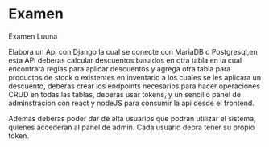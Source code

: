 # Examen
Examen Luuna


Elabora un Api con Django la cual se conecte con MariaDB o Postgresql,en esta API deberas calcular descuentos basados en otra tabla en la cual encontrara reglas para aplicar descuentos y agrega otra tabla para productos de stock o existentes en inventario a los cuales se les aplicara un descuento, deberas crear los endpoints necesarios para hacer operaciones CRUD en todas las tablas, deberas usar tokens, y un sencillo panel de adminstracion con react y nodeJS para consumir la api desde el frontend.

Ademas deberas poder dar de alta usuarios que podran utilizar el sistema, quienes accederan al panel de admin.
Cada usuario debra tener su propio token.

